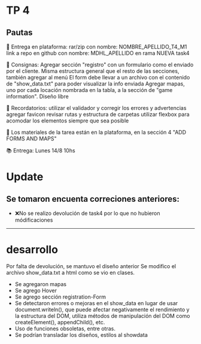 # TP 4
## Pautas


📌 Entrega en plataforma:
rar/zip con nombre: NOMBRE_APELLIDO_T4_M1
link a repo en github con nombre: MDHL_APELLIDO en rama NUEVA task4

📌 Consignas:
Agregar sección "registro" con un formulario como el enviado por el cliente. Misma estructura general que el resto de las secciones, también agregar al menú
El form debe llevar a un archivo con el contenido de "show_data.txt" para poder visualizar la info enviada
Agregar mapas, uno por cada locación nombrada en la tabla, a la sección de "game information". Diseño libre

📌 Recordatorios:
utilizar el validador y corregir los errores y advertencias
agregar favicon
revisar rutas y estructura de carpetas
utilizar flexbox para acomodar los elementos siempre que sea posible

📌 Los materiales de la tarea están en la plataforma, en la sección 4 "ADD FORMS AND MAPS"

📚 Entrega: Lunes 14/8 10hs


# Update
## Se tomaron encuenta correciones anteriores:
- ❌No se realizo devolución de task4 por lo que no hubieron módificaciones

------
# desarrollo
Por falta de devolución, se mantuvo el diseño anterior
Se modifico el archivo show_data.txt a html como se vio en clases.

- Se agregaron mapas
- Se agrego Hover
- Se agrego sección registration-Form
- Se detectaron errores o mejoras en el show_data en lugar de usar document.writeln(), que puede afectar negativamente el rendimiento y la estructura del DOM, utiliza métodos de manipulación del DOM como createElement(), appendChild(), etc.
- Uso de funciones obsoletas, entre otras.
- Se podrían transladar los diseños, estilos al showdata